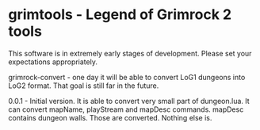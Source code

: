  grimtools - Legend of Grimrock 2 tools
========================================

This software is in extremely early stages of development. Please set your
expectations appropriately.

grimrock-convert - one day it will be able to convert LoG1 dungeons into LoG2 format.
  That goal is still far in the future. 
  
0.0.1 - Initial version. It is able to convert very small part of dungeon.lua. It
can convert mapName, playStream and mapDesc commands. mapDesc contains dungeon walls.
Those are converted. Nothing else is.



